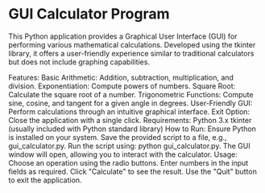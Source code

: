 # GUI Calculator Program

This Python application provides a Graphical User Interface (GUI) for performing various mathematical calculations. Developed using the tkinter library, it offers a user-friendly experience similar to traditional calculators but does not include graphing capabilities.

Features:
Basic Arithmetic: Addition, subtraction, multiplication, and division.
Exponentiation: Compute powers of numbers.
Square Root: Calculate the square root of a number.
Trigonometric Functions: Compute sine, cosine, and tangent for a given angle in degrees.
User-Friendly GUI: Perform calculations through an intuitive graphical interface.
Exit Option: Close the application with a single click.
Requirements:
Python 3.x
tkinter (usually included with Python standard library)
How to Run:
Ensure Python is installed on your system.
Save the provided script to a file, e.g., gui_calculator.py.
Run the script using: python gui_calculator.py.
The GUI window will open, allowing you to interact with the calculator.
Usage:
Choose an operation using the radio buttons.
Enter numbers in the input fields as required.
Click "Calculate" to see the result.
Use the "Quit" button to exit the application.

